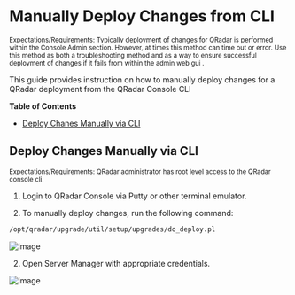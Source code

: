 # Manually Deploy Changes from CLI
<sub>Expectations/Requirements: Typically deployment of changes for QRadar is performed within the Console Admin section. However, at times this method can time out or error. Use this method as both a troubleshooting method and as a way to ensure successful deployment of changes if it fails from within the admin web gui .</sub>

This guide provides instruction on how to manually deploy changes for a QRadar deployment from the QRadar Console CLI

**Table of Contents**

  * [Deploy Chanes Manually via CLI](#deploy-changes-manually-via-cli)

## Deploy Changes Manually via CLI
<sub>Expectations/Requirements: QRadar administrator has root level access to the QRadar console cli.</sub>

1. Login to QRadar Console via Putty or other terminal emulator.

2. To manually deploy changes, run the following command:

```bash
/opt/qradar/upgrade/util/setup/upgrades/do_deploy.pl
```

![image](https://github.com/clreyes16/IBM-QRadar-SIEM/assets/61694366/2432f1bf-ef0e-44da-9873-2e69a89cbd94)


2. Open Server Manager with appropriate credentials.

![image](https://github.com/clreyes16/IBM-QRadar-SIEM/assets/61694366/640d81a9-285a-474a-bd8b-f67e55ee9209)
